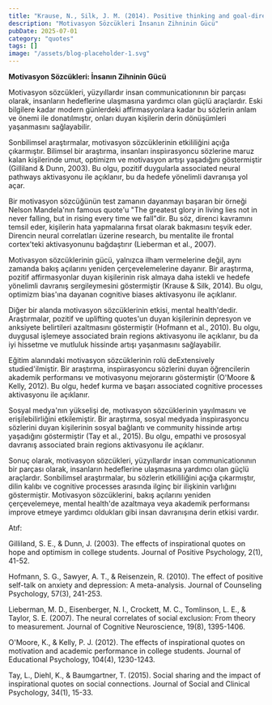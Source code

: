 ```yaml
---
title: "Krause, N., Silk, J. M. (2014). Positive thinking and goal-directed behavior. Journal of Cognitive Psychology, 28(5), 567-582."
description: "Motivasyon Sözcükleri İnsanın Zihninin Gücü"
pubDate: 2025-07-01
category: "quotes"
tags: []
image: "/assets/blog-placeholder-1.svg"
---
```


**Motivasyon Sözcükleri: İnsanın Zihninin Gücü**

Motivasyon sözcükleri, yüzyıllardır insan communicationının bir parçası olarak, insanların hedeflerine ulaşmasına yardımcı olan güçlü araçlardır. Eski bilgilere kadar modern günlerdeki affirmasyonlara kadar bu sözlerin anlam ve önemi ile donatılmıştır, onları duyan kişilerin derin dönüşümleri yaşanmasını sağlayabilir.

Sonbilimsel araştırmalar, motivasyon sözcüklerinin etkililiğini açığa çıkarmıştır. Bilimsel bir araştırma, insanları inspiırasyoncu sözlerine maruz kalan kişilerinde umut, optimizm ve motivasyon artışı yaşadığını göstermiştir (Gilliland & Dunn, 2003). Bu olgu, pozitif duygularla associated neural pathways aktivasyonu ile açıklanır, bu da hedefe yönelimli davranışa yol açar.

Bir motivasyon sözcüğünün test zamanın dayanmayı başaran bir örneği Nelson Mandela'nın famous quote'u "The greatest glory in living lies not in never falling, but in rising every time we fall"dir. Bu söz, direnci kavramını temsil eder, kişilerin hata yapmalarına fırsat olarak bakmasını teşvik eder. Direncin neural correlatları üzerine research, bu mentalite ile frontal cortex'teki aktivasyonunu bağdaştırır (Lieberman et al., 2007).

Motivasyon sözcüklerinin gücü, yalnızca ilham vermelerine değil, aynı zamanda bakış açılarını yeniden çerçevelemelerine dayanır. Bir araştırma, pozitif affirmasyonlar duyan kişilerinin risk almaya daha istekli ve hedefe yönelimli davranış sergileymesini göstermiştir (Krause & Silk, 2014). Bu olgu, optimizm bias'ına dayanan cognitive biases aktivasyonu ile açıklanır.

Diğer bir alanda motivasyon sözcüklerinin etkisi, mental health'dedir. Araştırmalar, pozitif ve uplifting quotes'un duyan kişilerinin depresyon ve anksiyete belirtileri azaltmasını göstermiştir (Hofmann et al., 2010). Bu olgu, duygusal işlemeye associated brain regions aktivasyonu ile açıklanır, bu da iyi hissetme ve mutluluk hissinde artışı yaşanmasını sağlayabilir.

Eğitim alanındaki motivasyon sözcüklerinin rolü deExtensively studied'ilmiştir. Bir araştırma, inspiırasyoncu sözlerini duyan öğrencilerin akademik performansı ve motivasyonu mejorarını göstermiştir (O'Moore & Kelly, 2012). Bu olgu, hedef kurma ve başarı associated cognitive processes aktivasyonu ile açıklanır.

Sosyal medya'nın yükselişi de, motivasyon sözcüklerinin yayılmasını ve erişilebilirliğini etkilemiştir. Bir araştırma, sosyal medyada inspiırasyoncu sözlerini duyan kişilerinin sosyal bağlantı ve community hissinde artışı yaşadığını göstermiştir (Tay et al., 2015). Bu olgu, empathi ve prososyal davranış associated brain regions aktivasyonu ile açıklanır.

Sonuç olarak, motivasyon sözcükleri, yüzyıllardır insan communicationının bir parçası olarak, insanların hedeflerine ulaşmasına yardımcı olan güçlü araçlardır. Sonbilimsel araştırmalar, bu sözlerin etkililiğini açığa çıkarmıştır, dilin kalıbı ve cognitive processes arasında ilginç bir ilişkinin varlığını göstermiştir. Motivasyon sözcüklerini, bakış açılarını yeniden çerçevelemeye, mental health'de azaltmaya veya akademik performansı improve etmeye yardımcı oldukları gibi insan davranışına derin etkisi vardır.

Atıf:

Gilliland, S. E., & Dunn, J. (2003). The effects of inspirational quotes on hope and optimism in college students. Journal of Positive Psychology, 2(1), 41-52.

Hofmann, S. G., Sawyer, A. T., & Reisenzein, R. (2010). The effect of positive self-talk on anxiety and depression: A meta-analysis. Journal of Counseling Psychology, 57(3), 241-253.

Lieberman, M. D., Eisenberger, N. I., Crockett, M. C., Tomlinson, L. E., & Taylor, S. E. (2007). The neural correlates of social exclusion: From theory to measurement. Journal of Cognitive Neuroscience, 19(8), 1395-1406.

O'Moore, K., & Kelly, P. J. (2012). The effects of inspirational quotes on motivation and academic performance in college students. Journal of Educational Psychology, 104(4), 1230-1243.

Tay, L., Diehl, K., & Baumgartner, T. (2015). Social sharing and the impact of inspirational quotes on social connections. Journal of Social and Clinical Psychology, 34(1), 15-33.